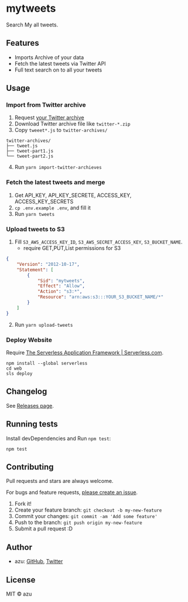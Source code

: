 # mytweets

Search My all tweets.

## Features

- Imports Archive of your data
- Fetch the latest tweets via Twitter API
- Full text search on to all your tweets

## Usage

### Import from Twitter archive

1. Request [your Twitter archive](https://help.twitter.com/en/managing-your-account/how-to-download-your-twitter-archive)
2. Download Twitter archive file like `twitter-*.zip`
3. Copy `tweeet*.js` to `twitter-archives/`

```
twitter-archives/
├── tweet.js
├── tweet-part1.js
└── tweet-part2.js
```

4. Run `yarn import-twitter-archieves`

### Fetch the latest tweets and merge

1. Get API_KEY, API_KEY_SECRETE, ACCESS_KEY, ACCESS_KEY_SECRETS
2. `cp .env.example .env`, and fill it
3. Run `yarn tweets`

### Upload tweets to S3

1. Fill `S3_AWS_ACCESS_KEY_ID`, `S3_AWS_SECRET_ACCESS_KEY`, `S3_BUCKET_NAME`.
    - require GET,PUT,List permissions for S3
   

```json
{
    "Version": "2012-10-17",
    "Statement": [
        {
            "Sid": "mytweets",
            "Effect": "Allow",
            "Action": "s3:*",
            "Resource": "arn:aws:s3:::YOUR_S3_BUCKET_NAME/*"
        }
    ]
}
```

2. Run `yarn upload-tweets`

### Deploy Website

Require [The Serverless Application Framework | Serverless.com](https://www.serverless.com/).

```
npm install --global serverless
cd web
sls deploy
```

## Changelog

See [Releases page](https://github.com/azu/mytweets/releases).

## Running tests

Install devDependencies and Run `npm test`:

    npm test

## Contributing

Pull requests and stars are always welcome.

For bugs and feature requests, [please create an issue](https://github.com/azu/mytweets/issues).

1. Fork it!
2. Create your feature branch: `git checkout -b my-new-feature`
3. Commit your changes: `git commit -am 'Add some feature'`
4. Push to the branch: `git push origin my-new-feature`
5. Submit a pull request :D

## Author

- azu: [GitHub](https://github.com/azu), [Twitter](https://twitter.com/azu_re)

## License

MIT © azu
